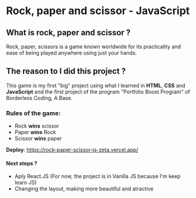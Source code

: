 # Rock, paper and scissor - JavaScript

## What is rock, paper and scissor ?

Rock, paper, scissors is a game known worldwide for its practicality and ease of being played anywhere using just your hands.

## The reason to I did this project ?

This game is my first "big" project using what I learned in **HTML**, **CSS** and **JavaScript** and the first project of the program "Portfolio Boost Program" of Borderless Coding, A Base.

### Rules of the game:

- Rock **wins** scissor
- Paper **wins** Rock
- Scissor **wins** paper

**Deploy**: https://rock-paper-scissor-js-zeta.vercel.app/

#### Next steps ?

- Aply React.JS (For now, the project is in Vanilla JS because I'm keep learn JS) 
- Changing the layout, making more beautiful and atractive